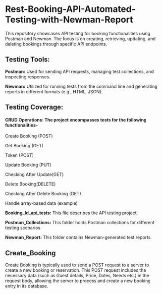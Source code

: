 # Rest-Booking-API-Automated-Testing-with-Newman-Report
This repository showcases API testing for booking functionalities using Postman and Newman. The focus is on creating, retrieving, updating, and deleting bookings through specific API endpoints.
## **Testing Tools:**
**Postman:** Used for sending API requests, managing test collections, and inspecting responses.

**Newman:**  Utilized for running tests from the command line and generating reports in different formats (e.g., HTML, JSON).
## **Testing Coverage:**

#### **CRUD Operations:** The project encompasses tests for the following functionalities-

Create Booking (POST)

Get Booking (GET)

Token (POST)

Update Booking (PUT)

Checking After Update(GET)

Delete Booking(DELETE)

Checking After Delete Booking (GET)

Handle array-based data (example)

**Booking_Id_api_tests:** This file describes the API testing project.

**Postman_Collections:** This folder holds Postman collections for different testing scenarios.

**Newman_Report:** This folder contains Newman-generated test reports.
## **Create_Booking**
Create Booking is typically used to send a POST request to a server to create a new booking or reservation. This POST request includes the necessary data (such as Guest details, Price, Dates, Needs etc.) in the request body, allowing the server to process and create a new booking entry in its database.
